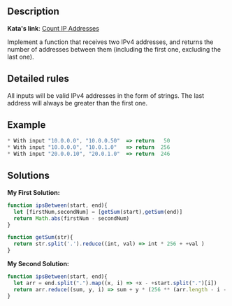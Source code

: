 ## Description

**Kata's link**: [Count IP Addresses](https://www.codewars.com/kata/526989a41034285187000de4)


Implement a function that receives two IPv4 addresses, and returns the number of addresses between them (including the first one, excluding the last one).

## Detailed rules

All inputs will be valid IPv4 addresses in the form of strings. The last address will always be greater than the first one.


## Example

```js
* With input "10.0.0.0", "10.0.0.50"  => return   50 
* With input "10.0.0.0", "10.0.1.0"   => return  256 
* With input "20.0.0.10", "20.0.1.0"  => return  246
```

## Solutions

**My First Solution:**


```js
function ipsBetween(start, end){
  let [firstNum,secondNum] = [getSum(start),getSum(end)]
  return Math.abs(firstNum - secondNum)
}

function getSum(str){
  return str.split('.').reduce((int, val) => int * 256 + +val )
}
```

**My Second Solution:**

```js
function ipsBetween(start, end){
  let arr = end.split(".").map((x, i) => +x - +start.split(".")[i])
  return arr.reduce((sum, y, i) => sum + y * (256 ** (arr.length - i - 1)), 0)
}
```



